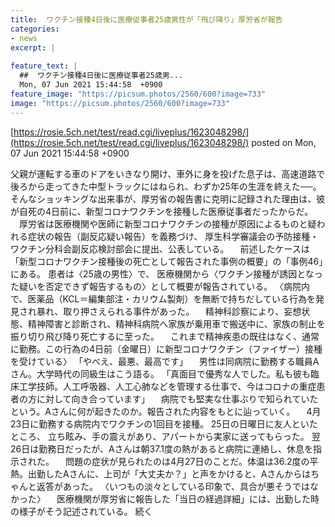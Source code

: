 ```yaml
---
title:  ワクチン接種4日後に医療従事者25歳男性が「飛び降り」厚労省が報告 
categories:
- news
excerpt: |
  
feature_text: |
  ##  ワクチン接種4日後に医療従事者25歳男...
  Mon, 07 Jun 2021 15:44:58  +0900
feature_image: "https://picsum.photos/2560/600?image=733"
image: "https://picsum.photos/2560/600?image=733"
---
```


[https://rosie.5ch.net/test/read.cgi/liveplus/1623048298/](https://rosie.5ch.net/test/read.cgi/liveplus/1623048298/)
posted on Mon, 07 Jun 2021 15:44:58  +0900

<!--more-->

父親が運転する車のドアをいきなり開け、車外に身を投げた息子は、高速道路で後ろから走ってきた中型トラックにはねられ、わずか25年の生涯を終えた──。 そんなショッキングな出来事が、厚労省の報告書に克明に記録された理由は、彼が自死の4日前に、新型コロナワクチンを接種した医療従事者だったからだ。 　厚労省は医療機関や医師に新型コロナワクチンの接種が原因によるものと疑われる症状の報告（副反応疑い報告）を義務づけ、 厚生科学審議会の予防接種・ワクチン分科会副反応検討部会に提出、公表している。 　前述したケースは「新型コロナワクチン接種後の死亡として報告された事例の概要」の「事例46」にある。 患者は〈25歳の男性〉で、 医療機関から〈ワクチン接種が誘因となった疑いを否定できず報告するもの〉として概要が報告されている。 〈病院内で、医薬品（KCL＝編集部注・カリウム製剤）を無断で持ちだしている行為を発見され暴れ、取り押さえられる事件があった。 　精神科診察により、妄想状態、精神障害と診断され、精神科病院へ家族が乗用車で搬送中に、家族の制止を振り切り飛び降り死亡するに至った。 　これまで精神疾患の既往はなく、通常に勤務。この行為の4日前（金曜日）に新型コロナワクチン（ファイザー）接種を受けている〉 「やべえ、最悪、最高です」 　男性は同病院に勤務する職員Aさん。大学時代の同級生はこう語る。 「真面目で優秀な人でした。私も彼も臨床工学技師。人工呼吸器、人工心肺などを管理する仕事で、今はコロナの重症患者の方に対して向き合っています」 　病院でも堅実な仕事ぶりで知られていたという。Aさんに何が起きたのか。報告された内容をもとに辿っていく。 　4月23日に勤務する病院内でワクチンの1回目を接種。 25日の日曜日に友人といたところ、 立ち眩み、手の震えがあり、アパートから実家に送ってもらった。 翌26日は勤務日だったが、Aさんは朝37.1度の熱があると病院に連絡し、休息を指示された。 　問題の症状が見られたのは4月27日のことだ。体温は36.2度の平熱。出勤したAさんに、上司が「大丈夫か？」と声をかけると、Aさんからはちゃんと返答があった。 〈いつもの淡々としている印象で、具合が悪そうではなかった〉 　医療機関が厚労省に報告した「当日の経過詳細」には、出勤した時の様子がそう記述されている。 続く
